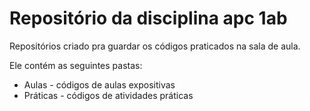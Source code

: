  # Repositório da disciplina apc 1ab 

Repositórios criado pra guardar os códigos praticados na sala de aula.

Ele contém as seguintes pastas:
* Aulas - códigos de aulas expositivas
* Práticas - códigos de atividades práticas
